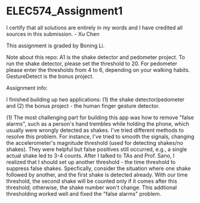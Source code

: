 # ELEC574_Assignment1

I certify that all solutions are entirely in my words and I have credited all sources in this submission. - Xu Chen

This assignment is graded by Boning Li.

Note about this repo: A1 is the shake detector and pedometer project. To run the shake detector, please set the threshold to 20. For pedometer please enter the thresholds from 4 to 6, depending on your walking habits. GestureDetect is the bonus project.

Assignment info:

I finished building up two applications: (1) the shake detector/pedometer and (2) the bonus project - the human finger gesture detector.

(1) The most challenging part for building this app was how to remove "false alarms", such as a person's hand trembles while holding the phone, which usually were wrongly detected as shakes. I've tried different methods to resolve this problem. For instance, I've tried to smooth the signals, changing the accelerometer's magnitude threshold (used for detecting shakes/no shakes). They were helpful but false positives still occurred, e.g., a single actual shake led to 3-4 counts. After I talked to TAs and Prof. Sano, I realized that I should set up another threshold - the time threshold to suppress false shakes. Specfically, consider the situation where one shake followed by another, and the first shake is detected already. With our time threshold, the second shake will be counted only if it comes after this threshold; otherwise, the shake number won't change. This addtional thresholding worked well and fixed the "false alarms" problem.
